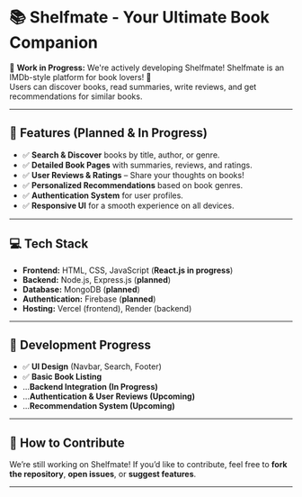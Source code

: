 # 📚 Shelfmate - Your Ultimate Book Companion  

🚀 **Work in Progress:** We're actively developing Shelfmate! Shelfmate is an IMDb-style platform for book lovers! 📖  
Users can discover books, read summaries, write reviews, and get recommendations for similar books.  

---

## 🌟 Features (Planned & In Progress)  

- ✅ **Search & Discover** books by title, author, or genre.  
- ✅ **Detailed Book Pages** with summaries, reviews, and ratings.  
- ✅ **User Reviews & Ratings** – Share your thoughts on books!  
- ✅ **Personalized Recommendations** based on book genres.  
- ✅ **Authentication System** for user profiles.  
- ✅ **Responsive UI** for a smooth experience on all devices.  

---

## 💻 Tech Stack  

- **Frontend:** HTML, CSS, JavaScript (**React.js in progress**)  
- **Backend:** Node.js, Express.js (**planned**)  
- **Database:** MongoDB (**planned**)  
- **Authentication:** Firebase (**planned**)  
- **Hosting:** Vercel (frontend), Render (backend) 

---

## 🚧 Development Progress  

- ✅ **UI Design** (Navbar, Search, Footer)  
- ✅ **Basic Book Listing**  
- ...**Backend Integration (In Progress)**  
- ...**Authentication & User Reviews (Upcoming)**  
- ...**Recommendation System (Upcoming)**  

---

## 🔗 How to Contribute  

We’re still working on Shelfmate! If you’d like to contribute, feel free to **fork the repository**, **open issues**, or **suggest features**.  

---


